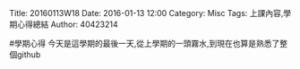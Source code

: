 Title: 20160113W18
Date: 2016-01-13 12:00
Category: Misc
Tags: 上課內容,學期心得總結
Author: 40423214


#學期心得
今天是這學期的最後一天,從上學期的一頭霧水,到現在也算是熟悉了整個github